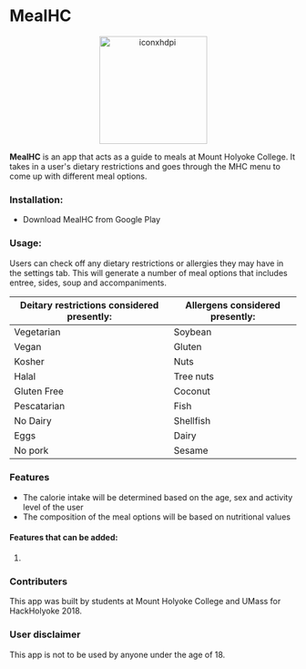 # MealHC

<p align= "center">
<img width="189" alt="iconxhdpi" src="https://user-images.githubusercontent.com/44718709/47951970-c2904000-df3e-11e8-93fa-f2f13c095a5e.png">
</p>

**MealHC** is an app that acts as a guide to meals at Mount Holyoke College. It takes in a user's dietary restrictions and goes through the MHC menu to come up with different meal options.  

### Installation: 
* Download MealHC from Google Play


### Usage: 
Users can check off any dietary restrictions or allergies they may have in the settings tab. This will generate a number of meal options that includes entree, sides, soup and accompaniments.


|Deitary restrictions considered presently: | Allergens considered presently:|
|-------------------------------------------|--------------------------------|
| Vegetarian |  Soybean|
| Vegan |  Gluten |
| Kosher |  Nuts |
| Halal |  Tree nuts |
| Gluten Free |  Coconut |
| Pescatarian |  Fish |
| No Dairy |  Shellfish |
| Eggs |  Dairy |
| No pork |  Sesame |


### Features
* The calorie intake will be determined based on the age, sex and activity level of the user
* The composition of the meal options will be based on nutritional values

#### Features that can be added:
1. 


### Contributers
This app was built by students at Mount Holyoke College and UMass for HackHolyoke 2018.




### User disclaimer

This app is not to be used by anyone under the age of 18.



